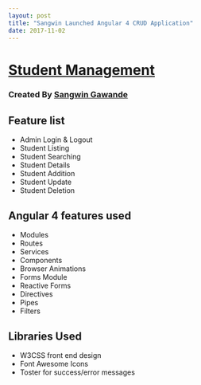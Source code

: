 ```yaml
---
layout: post
title: "Sangwin Launched Angular 4 CRUD Application"
date: 2017-11-02
---
```


# [Student Management](https://github.com/sangwin/students-management-angular-4)
### Created By [Sangwin Gawande](http://sangw.in)

## Feature list

 * Admin Login & Logout
 * Student Listing
 * Student Searching
 * Student Details
 * Student Addition
 * Student Update
 * Student Deletion


## Angular 4 features used

 * Modules
 * Routes
 * Services
 * Components
 * Browser Animations
 * Forms Module
 * Reactive Forms
 * Directives
 * Pipes
 * Filters
 

## Libraries Used

 * W3CSS front end design
 * Font Awesome Icons
 * Toster for success/error messages
 
